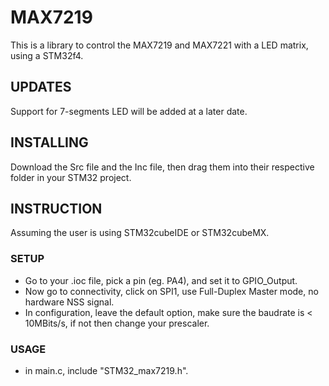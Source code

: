 **MAX7219** 
===
This is a library to control the MAX7219 and MAX7221 with a LED matrix, using a STM32f4. 

**UPDATES** 
-------
Support for 7-segments LED will be added at a later date.

**INSTALLING** 
-------
Download the Src file and the Inc file, then drag them into their respective folder in your STM32 project.

**INSTRUCTION**
-------
Assuming the user is using STM32cubeIDE or STM32cubeMX. 
### **SETUP** 
- Go to your .ioc file, pick a pin (eg. PA4), and set it to GPIO_Output. 
- Now go to connectivity, click on SPI1, use Full-Duplex Master mode, no hardware NSS signal. 
- In configuration, leave the default option, make sure the baudrate is < 10MBits/s, if not then change your prescaler. 
### **USAGE**
- in main.c, include "STM32_max7219.h".

